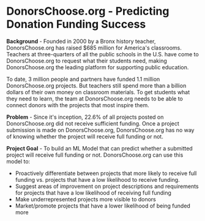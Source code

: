 # DonorsChoose.org - Predicting Donation Funding Success 

**Background** - Founded in 2000 by a Bronx history teacher, DonorsChoose.org has raised $685 million for America's classrooms. Teachers at three-quarters of all the public schools in the U.S. have come to DonorsChoose.org to request what their students need, making DonorsChoose.org the leading platform for supporting public education.

To date, 3 million people and partners have funded 1.1 million DonorsChoose.org projects. But teachers still spend more than a billion dollars of their own money on classroom materials. To get students what they need to learn, the team at DonorsChoose.org needs to be able to connect donors with the projects that most inspire them.

**Problem** - Since it's inception, 22.6% of all projects posted on DonorsChoose.org did not receive sufficient funding. Once a project submission is made on DonorsChoose.org, DonorsChoose.org has no way of knowing whether the project will receive full funding or not. 

**Project Goal** - To build an ML Model that can predict whether a submitted project will receive full funding or not. DonorsChoose.org can use this model to: 

* Proactively differentiate between projects that more likely to receive full funding vs. projects that have a low likelihood to receive funding. 
* Suggest areas of improvement on project descriptions and requirements for projects that have a low likelihood of receiving full funding
* Make underrepresented projects more visible to donors
* Market/promote projects that have a lower likelihood of being funded more 

